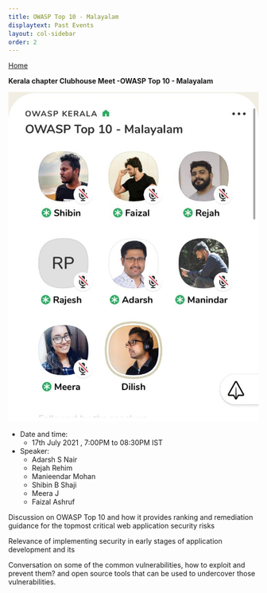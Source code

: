 ```yaml
---
title: OWASP Top 10 - Malayalam
displaytext: Past Events
layout: col-sidebar
order: 2
---
```


[Home](../index.html)


**Kerala chapter Clubhouse Meet -OWASP Top 10 - Malayalam**


![Kerala chapter Clubhouse Meet -OWASP Top 10 - Malayalam](../assets/images/clubhouse-event-OWASP-top-10-malayalam.jpeg)


- Date and time:
    - 17th July 2021 , 7:00PM to 08:30PM IST
- Speaker:
    - Adarsh S Nair
    - Rejah Rehim
    - Manieendar Mohan
    - Shibin B Shaji
    - Meera J
    - Faizal Ashruf

Discussion on OWASP Top 10 and how it provides ranking and remediation guidance for the topmost critical web application security risks

Relevance of implementing security in early stages of application development and its 

Conversation on some of the common vulnerabilities, how to exploit and prevent them? and open source tools that can be used to undercover those vulnerabilities.